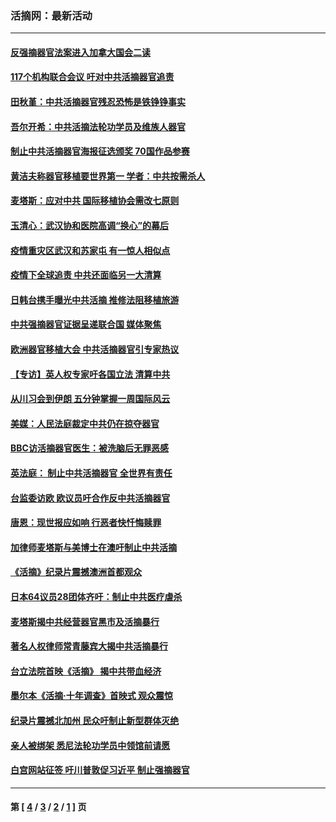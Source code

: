 ### 活摘网：最新活动
---
#### [反强摘器官法案进入加拿大国会二读](../../pages/nf5883/n13033450.md?08180430) 
#### [117个机构联合会议 吁对中共活摘器官追责](../../pages/nf5883/n12775087.md?08180430) 
#### [田秋堇：中共活摘器官残忍恐怖是铁铮铮事实](../../pages/nf5883/n12702148.md?08180430) 
#### [吾尔开希：中共活摘法轮功学员及维族人器官](../../pages/nf5883/n12693197.md?08180430) 
#### [制止中共活摘器官海报征选颁奖 70国作品参赛](../../pages/nf5883/n12692050.md?08180430) 
#### [黄洁夫称器官移植要世界第一 学者：中共按需杀人](../../pages/nf5883/n12572329.md?08180430) 
#### [麦塔斯：应对中共 国际移植协会需改七原则](../../pages/nf5883/n12514711.md?08180430) 
#### [玉清心：武汉协和医院高调“换心”的幕后](../../pages/nf5883/n12298730.md?08180430) 
#### [疫情重灾区武汉和苏家屯 有一惊人相似点](../../pages/nf5883/n12150824.md?08180430) 
#### [疫情下全球追责 中共还面临另一大清算](../../pages/nf5883/n12070397.md?08180430) 
#### [日韩台携手曝光中共活摘 推修法阻移植旅游](../../pages/nf5883/n11712046.md?08180430) 
#### [中共强摘器官证据呈递联合国 媒体聚焦](../../pages/nf5883/n11546426.md?08180430) 
#### [欧洲器官移植大会 中共活摘器官引专家热议](../../pages/nf5883/n11539095.md?08180430) 
#### [【专访】英人权专家吁各国立法 清算中共](../../pages/nf5883/n11367315.md?08180430) 
#### [从川习会到伊朗 五分钟掌握一周国际风云](../../pages/nf5883/n11338520.md?08180430) 
#### [美媒：人民法庭裁定中共仍在掠夺器官](../../pages/nf5883/n11334897.md?08180430) 
#### [BBC访活摘器官医生：被洗脑后无罪恶感](../../pages/nf5883/n11335935.md?08180430) 
#### [英法庭： 制止中共活摘器官 全世界有责任](../../pages/nf5883/n11330691.md?08180430) 
#### [台监委访欧 欧议员吁合作反中共活摘器官](../../pages/nf5883/n11109190.md?08180430) 
#### [唐恩：现世报应如响 行恶者快忏悔赎罪](../../pages/nf5883/n11104016.md?08180430) 
#### [加律师麦塔斯与美博士在澳吁制止中共活摘](../../pages/nf5883/n10724764.md?08180430) 
#### [《活摘》纪录片震撼澳洲首都观众](../../pages/nf5883/n10722747.md?08180430) 
#### [日本64议员28团体齐吁：制止中共医疗虐杀](../../pages/nf5883/n10587757.md?08180430) 
#### [麦塔斯揭中共经营器官黑市及活摘暴行](../../pages/nf5883/n10442407.md?08180430) 
#### [著名人权律师常青藤宾大揭中共活摘暴行](../../pages/nf5883/n10318181.md?08180430) 
#### [台立法院首映《活摘》 揭中共带血经济](../../pages/nf5883/n9938847.md?08180430) 
#### [墨尔本《活摘·十年调查》首映式 观众震惊](../../pages/nf5883/n9522572.md?08180430) 
#### [纪录片震撼北加州 民众吁制止新型群体灭绝](../../pages/nf5883/n9188314.md?08180430) 
#### [亲人被绑架 悉尼法轮功学员中领馆前请愿](../../pages/nf5883/n9056753.md?08180430) 
#### [白宫网站征签 吁川普敦促习近平 制止强摘器官](../../pages/nf5883/n9009661.md?08180430) 

---
#### 第 [ [4](./4.md?08180430) / [3](./3.md?08180430) / [2](./2.md?08180430) / [1](./1.md?08180430) ] 页
